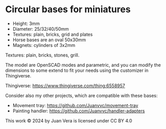 # Circular bases for miniatures

- Height: 3mm
- Diameter: 25/32/40/50mm
- Textures: plain, bricks, grid and plates
- Horse bases are an oval 50x30mm
- Magnets: cylinders of 3x2mm

Textures: plain, bricks, stones, grill.

The model are OpenSCAD modes and parametric, and you can modify
the dimensions to some extend to fit your needs using the
customizer in Thingiverse.

Thingiverse: <https://www.thingiverse.com/thing:6558957>

Consider also my other projects, which are compatible with these bases:

- Movement tray: <https://github.com/Juanvvc/movement-tray>
- Painting handler: <https://github.com/Juanvvc/handler-adapters>

This work © 2024 by Juan Vera is licensed under CC BY 4.0 
